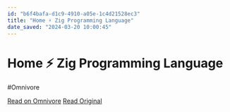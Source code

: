 ```yaml
---
id: "b6f4bafa-d1c9-4910-a05e-1c4d21528ec3"
title: "Home ⚡ Zig Programming Language"
date_saved: "2024-03-20 10:00:45"
---
```


# Home ⚡ Zig Programming Language
#Omnivore

[Read on Omnivore](https://omnivore.app/me/home-zig-programming-language-18e5b4e5bca)
[Read Original](https://ziglang.org)


